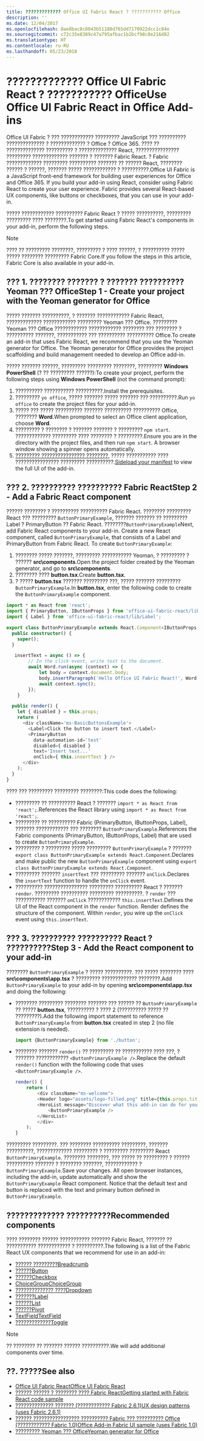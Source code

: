 ```yaml
---
title: ????????????? Office UI Fabric React ? ??????????? Office
description: ''
ms.date: 12/04/2017
ms.openlocfilehash: 8ae8bac8c8043b51188d765dd7170922dcc1c84e
ms.sourcegitcommit: c72c35e8389c47a795afbac1b2bcf98c8e216d82
ms.translationtype: HT
ms.contentlocale: ru-RU
ms.lasthandoff: 05/23/2018
---
```

# <a name="use-office-ui-fabric-react-in-office-add-ins"></a><span data-ttu-id="66358-102">????????????? Office UI Fabric React ? ??????????? Office</span><span class="sxs-lookup"><span data-stu-id="66358-102">Use Office UI Fabric React in Office Add-ins</span></span>

<span data-ttu-id="66358-p101">Office UI Fabric ? ??? ???????????? ????????? JavaScript ??? ?????????? ?????????????? ? ????????????? ? Office ? Office 365. ???? ?? ?????????????? ?????????? ? ?????????????? React, ???????????????? ????????? ????????????? ??????? ? ??????? Fabric React. ? Fabric ????????????? ????????? ?????????? ??????? ?? ?????? React, ???????? ?????? ? ??????, ??????? ????? ???????????? ? ??????????.</span><span class="sxs-lookup"><span data-stu-id="66358-p101">Office UI Fabric is a JavaScript front-end framework for building user experiences for Office and Office 365. If you build your add-in using React, consider using Fabric React to create your user experience. Fabric provides several React-based UX components, like buttons or checkboxes, that you can use in your add-in.</span></span>

<span data-ttu-id="66358-106">????? ???????????? ?????????? Fabric React ? ????? ??????????, ????????? ????????? ???? ????????.</span><span class="sxs-lookup"><span data-stu-id="66358-106">To get started using Fabric React's components in your add-in, perform the following steps.</span></span>

> [!NOTE]
> <span data-ttu-id="66358-107">???? ?? ????????? ????????, ????????? ? ???? ??????, ? ?????????? ????? ????? ???????? ????????? Fabric Core.</span><span class="sxs-lookup"><span data-stu-id="66358-107">If you follow the steps in this article, Fabric Core is also available in your add-in.</span></span>

## <a name="step-1---create-your-project-with-the-yeoman-generator-for-office"></a><span data-ttu-id="66358-108">??? 1. ???????? ??????? ? ??????? ?????????? Yeoman ??? Office</span><span class="sxs-lookup"><span data-stu-id="66358-108">Step 1 - Create your project with the Yeoman generator for Office</span></span>

<span data-ttu-id="66358-p102">????? ??????? ??????????, ? ??????? ???????????? Fabric React, ????????????? ???????????? ????????? Yeoman ??? Office. ????????? Yeoman ??? Office ???????????? ???????????? ???????? ??? ???????? ? ?????????? ???????, ??????????? ??? ?????????? ?????????? Office.</span><span class="sxs-lookup"><span data-stu-id="66358-p102">To create an add-in that uses Fabric React, we recommend that you use the Yeoman generator for Office. The Yeoman generator for Office provides the project scaffolding and build management needed to develop an Office add-in.</span></span>

<span data-ttu-id="66358-111">????? ??????? ??????, ????????? ????????? ????????, ????????? **Windows PowerShell** (? ?? ????????? ??????):</span><span class="sxs-lookup"><span data-stu-id="66358-111">To create your project, perform the following steps using **Windows PowerShell** (not the command prompt):</span></span>

1. <span data-ttu-id="66358-112">?????????? ??????????? ??????????.</span><span class="sxs-lookup"><span data-stu-id="66358-112">Install the prerequisites.</span></span>
2. <span data-ttu-id="66358-113">????????? `yo office`, ????? ??????? ????? ??????? ??? ??????????.</span><span class="sxs-lookup"><span data-stu-id="66358-113">Run `yo office` to create the project files for your add-in.</span></span>
3. <span data-ttu-id="66358-114">????? ??? ????? ?????????? ??????? ?????????? ?????????? Office, ???????? **Word**.</span><span class="sxs-lookup"><span data-stu-id="66358-114">When prompted to select an Office client application, choose **Word**.</span></span>
4. <span data-ttu-id="66358-p103">????????? ? ???????? ? ??????? ??????? ? ????????? `npm start`. ????????????? ????????? ???? ???????? ? ?????????.</span><span class="sxs-lookup"><span data-stu-id="66358-p103">Ensure you are in the directory with the project files, and then run `npm start`. A browser window showing a spinner opens automatically.</span></span>
5. <span data-ttu-id="66358-117">[????????? ???????????????? ????????](..\testing\test-debug-office-add-ins.md), ????? ??????????? ???? ???????????????? ????????? ??????????.</span><span class="sxs-lookup"><span data-stu-id="66358-117">[Sideload your manifest](..\testing\test-debug-office-add-ins.md) to view the full UI of the add-in.</span></span>

## <a name="step-2---add-a-fabric-react-component"></a><span data-ttu-id="66358-118">??? 2. ?????????? ?????????? Fabric React</span><span class="sxs-lookup"><span data-stu-id="66358-118">Step 2 - Add a Fabric React component</span></span>

<span data-ttu-id="66358-p104">?????? ???????? ? ?????????? ?????????? Fabric React. ???????? ????????? React ??? ????????? `ButtonPrimaryExample`, ??????? ??????? ?? ????????? Label ? PrimaryButton ?? Fabric React. ????????`ButtonPrimaryExample`</span><span class="sxs-lookup"><span data-stu-id="66358-p104">Next, add Fabric React components to your add-in. Create a new React component, called `ButtonPrimaryExample`, that consists of a Label and PrimaryButton from Fabric React. To create `ButtonPrimaryExample`:</span></span>

1. <span data-ttu-id="66358-122">???????? ????? ???????, ????????? ??????????? Yeoman, ? ????????? ? ?????? **src\components**.</span><span class="sxs-lookup"><span data-stu-id="66358-122">Open the project folder created by the Yeoman generator, and go to **src\components**.</span></span>
2. <span data-ttu-id="66358-123">???????? ???? **button.tsx**.</span><span class="sxs-lookup"><span data-stu-id="66358-123">Create **button.tsx**.</span></span>
3. <span data-ttu-id="66358-124">? ????? **button.tsx** ??????? ????????? ???, ????? ??????? ????????? `ButtonPrimaryExample`.</span><span class="sxs-lookup"><span data-stu-id="66358-124">In **button.tsx**, enter the following code to create the `ButtonPrimaryExample` component.</span></span>

```typescript
import * as React from 'react';
import { PrimaryButton, IButtonProps } from 'office-ui-fabric-react/lib/Button';
import { Label } from 'office-ui-fabric-react/lib/Label';

export class ButtonPrimaryExample extends React.Component<IButtonProps, {}> {
  public constructor() {
    super();
  }

   insertText = async () => {
        // In the click event, write text to the document.
        await Word.run(async (context) => {
            let body = context.document.body;
            body.insertParagraph('Hello Office UI Fabric React!', Word.InsertLocation.end);
            await context.sync();
        });
    }

  public render() {
    let { disabled } = this.props;
    return (
      <div className='ms-BasicButtonsExample'>
        <Label>Click the button to insert text.</Label>
        <PrimaryButton
          data-automation-id='test'
          disabled={ disabled }
          text='Insert text...'
          onClick={ this.insertText } />
      </div>
    );
  }
}
```

<span data-ttu-id="66358-125">???? ??? ????????? ????????? ????????:</span><span class="sxs-lookup"><span data-stu-id="66358-125">This code does the following:</span></span>

- <span data-ttu-id="66358-126">????????? ?? ?????????? React ? ??????? `import * as React from 'react';`.</span><span class="sxs-lookup"><span data-stu-id="66358-126">References the React library using `import * as React from 'react';`.</span></span>
- <span data-ttu-id="66358-127">????????? ?? ?????????? Fabric (PrimaryButton, IButtonProps, Label), ??????? ???????????? ??? ???????? `ButtonPrimaryExample`.</span><span class="sxs-lookup"><span data-stu-id="66358-127">References the Fabric components (PrimaryButton, IButtonProps, Label) that are used to create `ButtonPrimaryExample`.</span></span>
- <span data-ttu-id="66358-128">????????? ? ????????? ????? ????????? `ButtonPrimaryExample` ? ??????? `export class ButtonPrimaryExample extends React.Component`.</span><span class="sxs-lookup"><span data-stu-id="66358-128">Declares and make public the new `ButtonPrimaryExample` component using `export class ButtonPrimaryExample extends React.Component`.</span></span>
- <span data-ttu-id="66358-129">????????? ??????? `insertText` ??? ????????? ??????? `onClick`.</span><span class="sxs-lookup"><span data-stu-id="66358-129">Declares the `insertText` function to handle the `onClick` event.</span></span>
- <span data-ttu-id="66358-p105">?????????? ???????????????? ????????? ?????????? React ? ??????? `render`. ????????? ?????????? ????????? ??????????. ? `render` ??? ??????????? ??????? `onClick` ???????????? `this.insertText`.</span><span class="sxs-lookup"><span data-stu-id="66358-p105">Defines the UI of the React component in the `render` function. Render defines the structure of the component. Within `render`, you wire up the `onClick` event using `this.insertText`.</span></span>

## <a name="step-3---add-the-react-component-to-your-add-in"></a><span data-ttu-id="66358-133">??? 3. ?????????? ?????????? React ? ??????????</span><span class="sxs-lookup"><span data-stu-id="66358-133">Step 3 - Add the React component to your add-in</span></span>

<span data-ttu-id="66358-134">???????? `ButtonPrimaryExample` ? ????? ??????????. ??? ????? ???????? ???? **src\components\app.tsx** ? ????????? ????????????? ????????.</span><span class="sxs-lookup"><span data-stu-id="66358-134">Add `ButtonPrimaryExample` to your add-in by opening **src\components\app.tsx** and doing the following:</span></span>

- <span data-ttu-id="66358-135">???????? ????????? ???????? ??????? ??? ?????? ?? `ButtonPrimaryExample` ?? ????? **button.tsx**, ?????????? ? ???? 2 (?????????? ????? ?? ?????????).</span><span class="sxs-lookup"><span data-stu-id="66358-135">Add the following import statement to reference `ButtonPrimaryExample` from **button.tsx** created in step 2 (no file extension is needed).</span></span>

  ```typescript
  import {ButtonPrimaryExample} from './button';
  ```

- <span data-ttu-id="66358-136">???????? ??????? `render()` ?? ????????? ?? ??????????? ???? ???, ? ??????? ???????????? `<ButtonPrimaryExample />`.</span><span class="sxs-lookup"><span data-stu-id="66358-136">Replace the default `render()` function with the following code that uses `<ButtonPrimaryExample />`.</span></span>

  ```typescript
  render() {
      return (
          <div className="ms-welcome">
          <Header logo="assets/logo-filled.png" title={this.props.title} message="Welcome" />
          <HeroList message="Discover what this add-in can do for you today!" items={this.state.listItems} >
              <ButtonPrimaryExample />
          </HeroList>
          </div>
      );
  }
  ```

<span data-ttu-id="66358-p106">????????? ?????????. ??? ???????? ?????????? ?????????, ??????? ??????????, ????????????? ????????? ? ????????? ????????? React `ButtonPrimaryExample`. ???????? ????????, ??? ????? ?? ????????? ? ?????? ?????????? ??????? ? ???????? ???????, ???????????? ? `ButtonPrimaryExample`.</span><span class="sxs-lookup"><span data-stu-id="66358-p106">Save your changes. All open browser instances, including the add-in, update automatically and show the `ButtonPrimaryExample` React component. Notice that the default text and button is replaced with the text and primary button defined in `ButtonPrimaryExample`.</span></span>

## <a name="recommended-components"></a><span data-ttu-id="66358-140">????????????? ??????????</span><span class="sxs-lookup"><span data-stu-id="66358-140">Recommended components</span></span>

<span data-ttu-id="66358-141">???? ???????? ?????? ??????????? ??????? Fabric React, ??????? ?? ??????????? ???????????? ? ??????????.</span><span class="sxs-lookup"><span data-stu-id="66358-141">The following is a list of the Fabric React UX components that we recommend for use in an add-in:</span></span>

- [<span data-ttu-id="66358-142">?????? ?????????</span><span class="sxs-lookup"><span data-stu-id="66358-142">Breadcrumb</span></span>](breadcrumb.md)
- [<span data-ttu-id="66358-143">??????</span><span class="sxs-lookup"><span data-stu-id="66358-143">Button</span></span>](button.md)
- [<span data-ttu-id="66358-144">??????</span><span class="sxs-lookup"><span data-stu-id="66358-144">Checkbox</span></span>](checkbox.md)
- [<span data-ttu-id="66358-145">ChoiceGroup</span><span class="sxs-lookup"><span data-stu-id="66358-145">ChoiceGroup</span></span>](choicegroup.md)
- [<span data-ttu-id="66358-146">?????????????? ????</span><span class="sxs-lookup"><span data-stu-id="66358-146">Dropdown</span></span>](dropdown.md)
- [<span data-ttu-id="66358-147">???????</span><span class="sxs-lookup"><span data-stu-id="66358-147">Label</span></span>](label.md)
- [<span data-ttu-id="66358-148">??????</span><span class="sxs-lookup"><span data-stu-id="66358-148">List</span></span>](list.md)
- [<span data-ttu-id="66358-149">??????</span><span class="sxs-lookup"><span data-stu-id="66358-149">Pivot</span></span>](pivot.md)
- [<span data-ttu-id="66358-150">TextField</span><span class="sxs-lookup"><span data-stu-id="66358-150">TextField</span></span>](textfield.md)
- [<span data-ttu-id="66358-151">?????????????</span><span class="sxs-lookup"><span data-stu-id="66358-151">Toggle</span></span>](toggle.md)

> [!NOTE]
> <span data-ttu-id="66358-152">?? ???????? ?? ??????? ?????? ??????????.</span><span class="sxs-lookup"><span data-stu-id="66358-152">We will add additional components over time.</span></span>

## <a name="see-also"></a><span data-ttu-id="66358-153">??. ?????</span><span class="sxs-lookup"><span data-stu-id="66358-153">See also</span></span>

- [<span data-ttu-id="66358-154">Office UI Fabric React</span><span class="sxs-lookup"><span data-stu-id="66358-154">Office UI Fabric React</span></span>](https://dev.office.com/fabric#/)
- [<span data-ttu-id="66358-155">?????? ?????? ? ???????? ???? Fabric React</span><span class="sxs-lookup"><span data-stu-id="66358-155">Getting started with Fabric React code sample</span></span>](https://github.com/OfficeDev/Word-Add-in-GettingStartedFabricReact)
- [<span data-ttu-id="66358-156">?????????????? ??????? (???????????? Fabric 2.6.1)</span><span class="sxs-lookup"><span data-stu-id="66358-156">UX design patterns (uses Fabric 2.6.1)</span></span>](https://github.com/OfficeDev/Office-Add-in-UX-Design-Patterns-Code)
- [<span data-ttu-id="66358-157">?????? ????????????????? ?????????? Fabric ??? ?????????? Office (???????????? Fabric 1.0)</span><span class="sxs-lookup"><span data-stu-id="66358-157">Office Add-in Fabric UI sample (uses Fabric 1.0)</span></span>](https://github.com/OfficeDev/Office-Add-in-Fabric-UI-Sample)
- [<span data-ttu-id="66358-158">????????? Yeoman ??? Office</span><span class="sxs-lookup"><span data-stu-id="66358-158">Yeoman generator for Office</span></span>](https://github.com/OfficeDev/generator-office)
